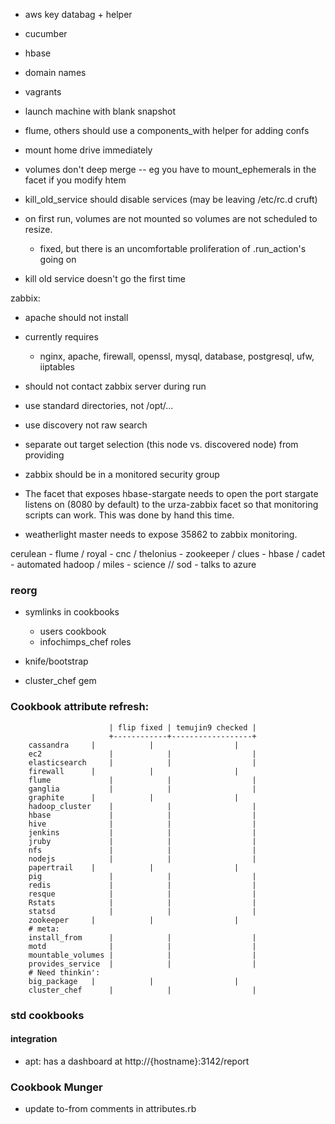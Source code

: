 * aws key databag + helper
* cucumber
* hbase
* domain names
* vagrants
* launch machine with blank snapshot

* flume, others should use a components_with helper for adding confs

* mount home drive immediately

* volumes don't deep merge -- eg you have to mount_ephemerals in the facet if you modify htem

* kill_old_service should disable services (may be leaving /etc/rc.d cruft)

* on first run, volumes are not mounted so volumes are not scheduled to resize.
  - fixed, but there is an uncomfortable proliferation of .run_action's going on
  
* kill old service doesn't go the first time


zabbix:

* apache should not install
* currently requires
  - nginx, apache, firewall, openssl, mysql, database, postgresql, ufw, iiptables
* should not contact zabbix server during run
* use standard directories, not /opt/...
* use discovery not raw search
* separate out target selection (this node vs. discovered node) from providing
* zabbix should be in a monitored security group

* The facet that exposes hbase-stargate needs to open the port stargate listens on (8080 by default) to the urza-zabbix facet so that monitoring scripts can work.  This was done by hand this time.
* weatherlight master needs to expose 35862 to zabbix monitoring.

cerulean - flume / royal - cnc / thelonius - zookeeper / clues - hbase / cadet - automated hadoop / miles - science // sod - talks to azure

### reorg

* symlinks in cookbooks
  - users cookbook
  - infochimps_chef roles

* knife/bootstrap

* cluster_chef gem


### Cookbook attribute refresh:

                          | flip fixed | temujin9 checked |
                          +------------+------------------+
        cassandra	  |            |                  |
        ec2               |            |                  |
        elasticsearch	  |            |                  |
        firewall	  |            |                  |
        flume             |            |                  |
        ganglia           |            |                  |
        graphite	  |            |                  |
        hadoop_cluster	  |            |                  |
        hbase             |            |                  |
        hive              |            |                  |
        jenkins           |            |                  |
        jruby             |            |                  |
        nfs               |            |                  |
        nodejs            |            |                  |
        papertrail	  |            |                  |
        pig               |            |                  |
        redis             |            |                  |
        resque            |            |                  |
        Rstats            |            |                  |
        statsd            |            |                  |
        zookeeper	  |            |                  |
        # meta:
        install_from	  |            |                  |
        motd              |            |                  |
        mountable_volumes |            |                  |
        provides_service  |            |                  |
        # Need thinkin':
        big_package	  |            |                  |
        cluster_chef      |            |                  |


### std cookbooks

#### integration

* apt: has a dashboard at http://{hostname}:3142/report

### Cookbook Munger

* update to-from comments in attributes.rb
